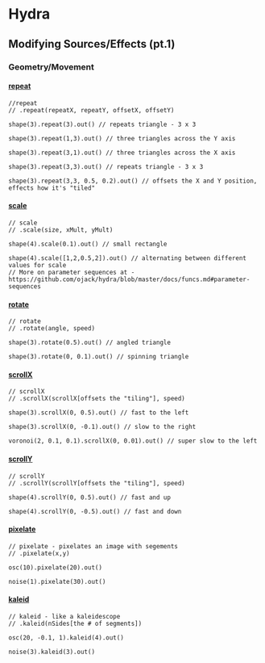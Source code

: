 # Hydra

## Modifying Sources/Effects (pt.1)

### Geometry/Movement

#### [repeat](https://github.com/ojack/hydra/blob/master/docs/funcs.md#repeat)
```
//repeat
// .repeat(repeatX, repeatY, offsetX, offsetY)

shape(3).repeat(3).out() // repeats triangle - 3 x 3

shape(3).repeat(1,3).out() // three triangles across the Y axis

shape(3).repeat(3,1).out() // three triangles across the X axis

shape(3).repeat(3,3).out() // repeats triangle - 3 x 3

shape(3).repeat(3,3, 0.5, 0.2).out() // offsets the X and Y position, effects how it's "tiled"
```

#### [scale](https://github.com/ojack/hydra/blob/master/docs/funcs.md#scale)
```
// scale
// .scale(size, xMult, yMult)

shape(4).scale(0.1).out() // small rectangle

shape(4).scale([1,2,0.5,2]).out() // alternating between different values for scale
// More on parameter sequences at - https://github.com/ojack/hydra/blob/master/docs/funcs.md#parameter-sequences
```

#### [rotate](https://github.com/ojack/hydra/blob/master/docs/funcs.md#rotate)
```
// rotate
// .rotate(angle, speed)

shape(3).rotate(0.5).out() // angled triangle

shape(3).rotate(0, 0.1).out() // spinning triangle
```

#### [scrollX](https://github.com/ojack/hydra/blob/master/docs/funcs.md#scrollX)
```
// scrollX
// .scrollX(scrollX[offsets the "tiling"], speed)

shape(3).scrollX(0, 0.5).out() // fast to the left

shape(3).scrollX(0, -0.1).out() // slow to the right

voronoi(2, 0.1, 0.1).scrollX(0, 0.01).out() // super slow to the left
```

#### [scrollY](https://github.com/ojack/hydra/blob/master/docs/funcs.md#scrollY)
```
// scrollY
// .scrollY(scrollY[offsets the "tiling"], speed)

shape(4).scrollY(0, 0.5).out() // fast and up

shape(4).scrollY(0, -0.5).out() // fast and down
```
#### [pixelate](https://github.com/ojack/hydra/blob/master/docs/funcs.md#pixelate)
```
// pixelate - pixelates an image with segements
// .pixelate(x,y)

osc(10).pixelate(20).out()

noise(1).pixelate(30).out()
```
#### [kaleid](https://github.com/ojack/hydra/blob/master/docs/funcs.md#kaleid)
```
// kaleid - like a kaleidescope
// .kaleid(nSides[the # of segments])

osc(20, -0.1, 1).kaleid(4).out()

noise(3).kaleid(3).out()
```
